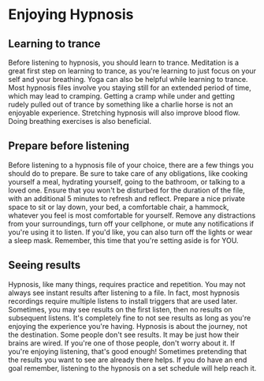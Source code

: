 # Enjoying Hypnosis

## Learning to trance
Before listening to hypnosis, you should learn to trance. Meditation is a great first step on learning to trance, as you're learning to just focus on your self and your breathing.
Yoga can also be helpful while learning to trance. Most hypnosis files involve you staying still for an extended period of time, which may lead to cramping. Getting a cramp while under and getting rudely pulled out of trance by something like a charlie horse is not an enjoyable experience. Stretching hypnosis will also improve blood flow. 
Doing breathing exercises is also beneficial.

## Prepare before listening
Before listening to a hypnosis file of your choice, there are a few things you should do to prepare. Be sure to take care of any obligations, like cooking yourself a meal, hydrating yourself, going to the bathroom, or talking to a loved one.
Ensure that you won't be disturbed for the duration of the file, with an additional 5 minutes to refresh and reflect.
Prepare a nice private space to sit or lay down, your bed, a comfortable chair, a hammock, whatever you feel is most comfortable for yourself.
Remove any distractions from your surroundings, turn off your cellphone, or mute any notifications if you're using it to listen. If you'd like, you can also turn off the lights or wear a sleep mask.
Remember, this time that you're setting aside is for YOU.

## Seeing results
Hypnosis, like many things, requires practice and repetition. You may not always see instant results after listening to a file. In fact, most hypnosis recordings require multiple listens to install triggers that are used later.
Sometimes, you may see results on the first listen, then no results on subsequent listens.
It's completely fine to not see results as long as you're enjoying the experience you're having. Hypnosis is about the journey, not the destination.
Some people don't see results. It may be just how their brains are wired. If you're one of those people, don't worry about it. If you're enjoying listening, that's good enough!
Sometimes pretending that the results you want to see are already there helps.
If you do have an end goal remember, listening to the hypnosis on a set schedule will help reach it.